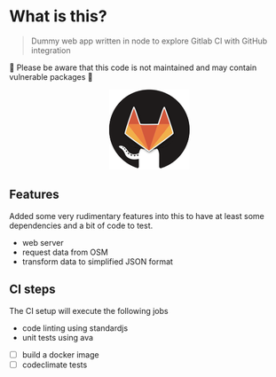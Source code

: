 # What is this?

> Dummy web app written in node to explore Gitlab CI with GitHub integration

🚨 Please be aware that this code is not maintained and may contain vulnerable packages 🚨

<div align="center"><img src="./octolab.png"></div>

## Features

Added some very rudimentary features into this to have at least some dependencies and a bit of code to test.

- web server
- request data from OSM
- transform data to simplified JSON format

## CI steps

The CI setup will execute the following jobs

- code linting using standardjs
- unit tests using ava
- [ ] build a docker image
- [ ] codeclimate tests
